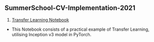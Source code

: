 ## SummerSchool-CV-Implementation-2021
1. [Transfer Learning Notebook](https://colab.research.google.com/github/wigglytuff-tu/SummerSchool-CV-Implementation-2021/blob/main/TransferLearning_doggy_door.ipynb) 

* This Notebook consists of a practical example of Transfer Learning, utilising Inception v3 model in PyTorch.<br>

